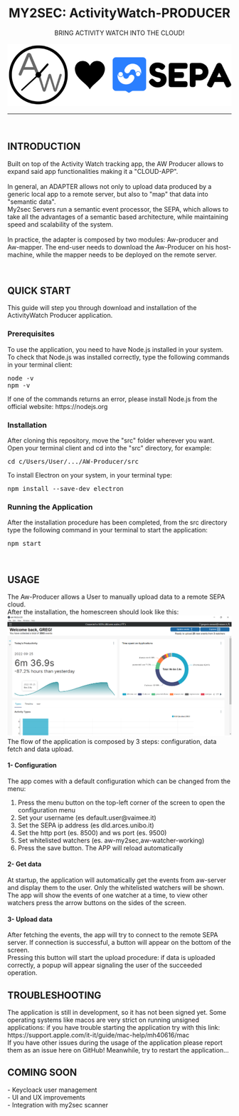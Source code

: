 <div align="center">
  <h1>MY2SEC: ActivityWatch-PRODUCER</h1>
  BRING ACTIVITY WATCH INTO THE CLOUD!<br><br>
  <img src="img/awlovesepa.png"></img>
</div>
<hr>
<br>

<!--#############
INTRODUCTION
###############-->
<h2>INTRODUCTION</h2>
<p>
  Built on top of the Activity Watch tracking app, the AW Producer allows to expand said app functionalities making it a "CLOUD-APP". <br><br>In general, an    ADAPTER   allows not only to upload data produced by a generic local app to a remote server, but also to "map" that data into "semantic data".<br>
  My2sec Servers run a semantic event processor, the SEPA, which allows to take all the advantages of a semantic based architecture, while maintaining speed and        scalability of the system.<br><br> In practice, the adapter is composed by two modules: Aw-producer and Aw-mapper. The end-user needs to download the Aw-Producer on   his host-machine, while the mapper needs to be deployed on the remote server. 
</p>
<br>


<!--#############
INSTALLATION GUIDE
###############-->
<h2>QUICK START</h2>
<p>This guide will step you through download and installation of the ActivityWatch Producer application.</p>
      
<h3>Prerequisites</h3>
<p>
  To use the application, you need to have Node.js installed in your system.
  <br>
  To check that Node.js was installed correctly, type the following commands in your terminal client:
  <br>
  <pre>node -v<br>npm -v</pre>
  If one of the commands returns an error, please install Node.js from the official website: <a>https://nodejs.org</a>
</p>

<h3>Installation</h3>
<p>
  After cloning this repository, move the "src" folder wherever you want. 
  <br>
  Open your terminal client and cd into the "src" directory, for example:
  <pre>cd c/Users/User/.../AW-Producer/src</pre>
  To install Electron on your system, in your terminal type:
  <pre>npm install --save-dev electron</pre>
</p>

<h3>Running the Application</h3>
<p>
  After the installation procedure has been completed, from the src directory type the following command in your terminal to start the application: 
  <pre>npm start</pre>
</p>
<br>
 
 
<h2>USAGE</h2> 
<p>
The Aw-Producer allows a User to manually upload data to a remote SEPA cloud.<br>
After the installation, the homescreen should look like this:
<img src="img/AwProducer.PNG"></img>
The flow of the application is composed by 3 steps: configuration, data fetch and data upload.
</p>
<h4>1- Configuration</h4> 
<p>The app comes with a default configuration which can be changed from the menu:</p>
  <ol>
    <li>Press the menu button on the top-left corner of the screen to open the configuration menu</li>
    <li>Set your username (es default.user@vaimee.it)</li>
    <li>Set the SEPA ip address (es dld.arces.unibo.it)</li>
    <li>Set the http port (es. 8500) and ws port (es. 9500)</li>
    <li>Set whitelisted watchers (es. aw-my2sec,aw-watcher-working)</li>
    <li>Press the save button. The APP will reload automatically</li>
  </ol>

<h4>2- Get data</h4> 
<p>
At startup, the application will automatically get the events from aw-server and display them to the user. Only the whitelisted watchers will be shown.<br>
The app will show the events of one watcher at a time, to view other watchers press the arrow buttons on the sides of the screen.
</p>

<h4>3- Upload data</h4> 
<p>
After fetching the events, the app will try to connect to the remote SEPA server. If connection is successful, a button will appear on the bottom of the screen.<br>
Pressing this button will start the upload procedure: if data is uploaded correctly, a popup will appear signaling the user of the succeeded operation.
</p>




<h2>TROUBLESHOOTING</h2> 
<p>
The application is still in development, so it has not been signed yet. Some operating systems like macos are very strict on running unsigned applications: if you have trouble starting the application try with this link: https://support.apple.com/it-it/guide/mac-help/mh40616/mac<br>
If you have other issues during the usage of the application please report them as an issue here on GitHub! Meanwhile, try to restart the application...
</p>

<h2>COMING SOON</h2> 
<p>
- Keycloack user management<br>
- UI and UX improvements<br>
- Integration with my2sec scanner
</p> 
  
  






